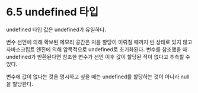 # 6.5 undefined 타입

undefined 타입 값은 undefined가 유일하다.

변수 선언에 의해 확보된 메모리 공간은 처음 할당이 이뤄질 때까지 빈 상태로 있지 않고 자바스크립트 엔진에 의해 암묵적으로 undefined로 초기화된다. 변수를 참조했을 때 undefined가 반환된다면 참조한 변수가 선언 이후 값이 할당된 적이 없다고 추측할 수 있다.

변수에 값이 없다는 것을 명시하고 싶을 때는 undefined를 할당하는 것이 아니라 null을 할당한다.
